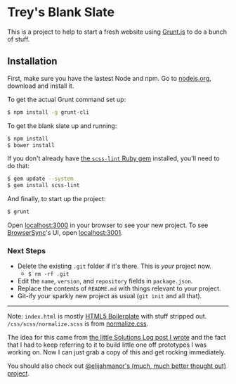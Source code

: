 # Trey's Blank Slate

This is a project to help to start a fresh website using [Grunt.js](http://gruntjs.com/) to do a bunch of stuff.

## Installation

First, make sure you have the lastest Node and npm. Go to [nodejs.org](http://nodejs.org/), download and install it.

To get the actual Grunt command set up:

```bash
$ npm install -g grunt-cli
```

To get the blank slate up and running:

```bash
$ npm install
$ bower install
```

If you don't already have [the `scss-lint` Ruby gem](https://github.com/causes/scss-lint) installed, you'll need to do that:

```bash
$ gem update --system
$ gem install scss-lint
```

And finally, to start up the project:

```bash
$ grunt
```

Open [localhost:3000](http://localhost:3000) in your browser to see your new project. To see [BrowserSync](http://www.browsersync.io/)'s UI, open [localhost:3001](http://localhost:3001).

### Next Steps

- Delete the existing `.git` folder if it's there. This is *your* project now.
    - `$ rm -rf .git`
- Edit the `name`, `version`, and `repository` fields in `package.json`.
- Replace the contents of `README.md` with things relevant to your project.
- Git-ify your sparkly new project as usual (`git init` and all that).

---

Note: `index.html` is mostly [HTML5 Boilerplate](http://html5boilerplate.com/) with stuff stripped out. `/css/scss/normalize.scss` is from [normalize.css](http://necolas.github.io/normalize.css/).

The idea for this came from [the little Solutions Log post I wrote](https://gist.github.com/trey/6679792) and the fact that I had to keep referring to it to build little one off prototypes I was working on. Now I can just grab a copy of this and get rocking  immediately.

You should also check out [@elijahmanor's (much, much better thought out) project](https://github.com/elijahmanor/gruntify-fed).
